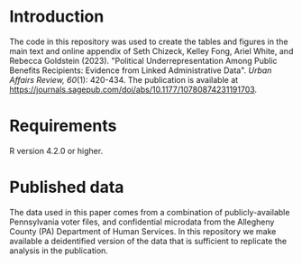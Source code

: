 # Introduction
The code in this repository was used to create the tables and figures in the main text and online appendix of Seth Chizeck, Kelley Fong, Ariel White, and Rebecca Goldstein (2023). "Political Underrepresentation Among Public Benefits Recipients: Evidence from Linked Administrative Data". *Urban Affairs Review, 60*(1): 420-434. The publication is available at https://journals.sagepub.com/doi/abs/10.1177/10780874231191703. 

# Requirements 
R version 4.2.0 or higher. 

# Published data
The data used in this paper comes from a combination of publicly-available Pennsylvania voter files, and confidential microdata from the Allegheny County (PA) Department of Human Services. In this repository we make available a deidentified version of the data that is sufficient to replicate the analysis in the publication. 
